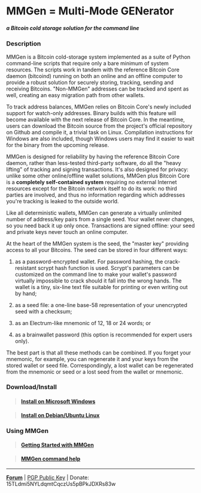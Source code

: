 MMGen = Multi-Mode GENerator
============================
##### a Bitcoin cold storage solution for the command line

### Description

MMGen is a Bitcoin cold-storage system implemented as a suite of Python
command-line scripts that require only a bare minimum of system resources.  The
scripts work in tandem with the reference Bitcoin Core daemon (bitcoind) running
on both an online and an offline computer to provide a robust solution for
securely storing, tracking, sending and receiving Bitcoins.  "Non-MMGen"
addresses can be tracked and spent as well, creating an easy migration path from
other wallets.

To track address balances, MMGen relies on Bitcoin Core's newly included support
for watch-only addresses.  Binary builds with this feature will become available
with the next release of Bitcoin Core.  In the meantime, users can download the
Bitcoin source from the project's official repository on Github and compile it,
a trivial task on Linux.  Compilation instructions for Windows are also
included, though Windows users may find it easier to wait for the binary from
the upcoming release.

MMGen is designed for reliability by having the reference Bitcoin Core daemon,
rather than less-tested third-party software, do all the "heavy lifting" of
tracking and signing transactions.  It's also designed for privacy: unlike some
other online/offline wallet solutions, MMGen plus Bitcoin Core is a **completely
self-contained system** requiring no external Internet resources except for the
Bitcoin network itself to do its work: no third parties are involved, and thus
no information regarding which addresses you're tracking is leaked to the
outside world.

Like all deterministic wallets, MMGen can generate a virtually unlimited number
of address/key pairs from a single seed.  Your wallet never changes, so you need
back it up only once.  Transactions are signed offline: your seed and private
keys never touch an online computer.

At the heart of the MMGen system is the seed, the "master key" providing access
to all your Bitcoins.  The seed can be stored in four different ways:

  1. as a password-encrypted wallet.  For password hashing, the crack-resistant
	 scrypt hash function is used.  Scrypt's parameters can be customized on the
	 command line to make your wallet's password virtually impossible to crack
	 should it fall into the wrong hands.  The wallet is a tiny, six-line text
	 file suitable for printing or even writing out by hand;

  2. as a seed file: a one-line base-58 representation of your unencrypted seed
     with a checksum;

  3. as an Electrum-like mnemonic of 12, 18 or 24 words; or

  4. as a brainwallet password (this option is recommended for expert users
     only).

The best part is that all these methods can be combined.  If you forget your
mnemonic, for example, you can regenerate it and your keys from the stored
wallet or seed file.  Correspondingly, a lost wallet can be regenerated from the
mnemonic or seed or a lost seed from the wallet or mnemonic.


### Download/Install

> #### [Install on Microsoft Windows][1]

> #### [Install on Debian/Ubuntu Linux][2]


### Using MMGen

> #### [Getting Started with MMGen][3]

> #### [MMGen command help][6]

- - - - - - - - - - - - - - - - - - - - - - - - - - - - - - - - - - - - - - -

[**Forum**][4] |
[PGP Public Key][5] |
Donate: 15TLdmi5NYLdqmtCqczUs5pBPkJDXRs83w

[1]: https://github.com/mmgen/mmgen/wiki/Install-MMGen-on-Microsoft-Windows
[2]: https://github.com/mmgen/mmgen/wiki/Install-MMGen-on-Debian-or-Ubuntu-Linux
[3]: https://github.com/mmgen/mmgen/wiki/Getting-Started-with-MMGen
[4]: https://bitcointalk.org/index.php?topic=567069.0
[5]: https://github.com/mmgen/mmgen/wiki/MMGen-Signing-Key
[6]: https://github.com/mmgen/mmgen/wiki/MMGen-command-help

